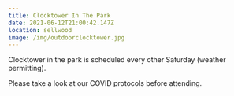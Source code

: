 ```yaml
---
title: Clocktower In The Park
date: 2021-06-12T21:00:42.147Z
location: sellwood
image: /img/outdoorclocktower.jpg
---
```

Clocktower in the park is scheduled every other Saturday (weather permitting).

Please take a look at our COVID protocols before attending.